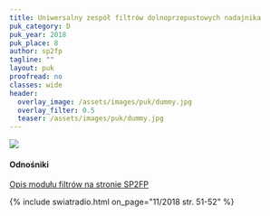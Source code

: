 ```yaml
---
title: Uniwersalny zespół filtrów dolnoprzepustowych nadajnika
puk_category: D
puk_year: 2018
puk_place: 8
author: sp2fp
tagline: ""
layout: puk
proofread: no
classes: wide
header:
  overlay_image: /assets/images/puk/dummy.jpg
  overlay_filter: 0.5
  teaser: /assets/images/puk/dummy.jpg
---
```




![](assets/img/work-in-progress.jpg) 


#### Odnośniki

[Opis modułu filtrów na stronie SP2FP](http://www.profimot.pl/sp2fp/LPF_HF_50wat/LPF_HF_50wat_sp2fp.html)

 



{% include swiatradio.html on_page="11/2018 str. 51-52" %}

 








